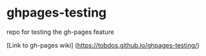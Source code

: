 # ghpages-testing
repo for testing the gh-pages feature

[Link to gh-pages wiki] (https://tobdos.github.io/ghpages-testing/)